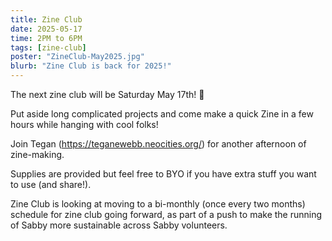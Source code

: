 ```yaml
---
title: Zine Club
date: 2025-05-17
time: 2PM to 6PM
tags: [zine-club]
poster: "ZineClub-May2025.jpg"
blurb: "Zine Club is back for 2025!"
---
```

The next zine club will be Saturday May 17th! 🎉

Put aside long complicated projects and come make a quick Zine in a few hours while hanging with cool folks! 

Join Tegan (https://teganewebb.neocities.org/) for another afternoon of zine-making.

Supplies are provided but feel free to BYO if you have extra stuff you want to use (and share!).

Zine Club is looking at moving to a bi-monthly (once every two months) schedule for zine club going forward, as part of a push to make the running of Sabby more sustainable across Sabby volunteers.